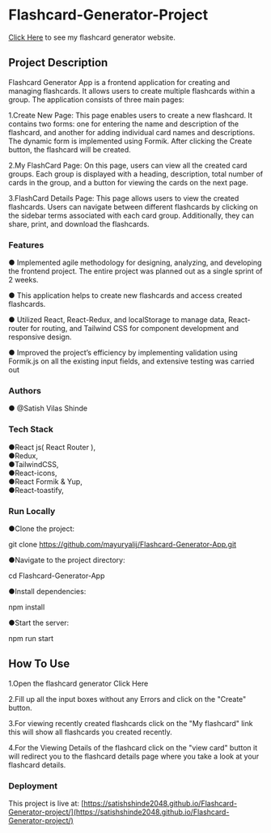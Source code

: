 # Flashcard-Generator-Project 

[Click Here](https://satishshinde2048.github.io/Flashcard-Generator-project/) to see my flashcard generator website.

## Project Description

 Flashcard Generator App is a frontend application for creating and managing flashcards. It allows users to create multiple flashcards within a group. The application consists of three main pages:

 1.Create New Page:
   This page enables users to create a new flashcard. It contains two forms: one for entering the name and description of the flashcard, and another for adding 
   individual card names and descriptions. The dynamic form is implemented using Formik. After clicking the Create button, the flashcard will be created.

 2.My FlashCard Page:
   On this page, users can view all the created card groups. Each group is displayed with a heading, description, total number of cards in the group, and a button 
   for viewing the cards on the next page.

 3.FlashCard Details Page:
   This page allows users to view the created flashcards. Users can navigate between different flashcards by clicking on the sidebar terms associated with each 
   card group. Additionally, they can share, print, and download the flashcards.


### Features

 ● Implemented agile methodology for designing, analyzing, and developing the frontend project. The entire project 
   was planned out as a single sprint of 2 weeks.

● This application helps to create new flashcards and access created flashcards.

● Utilized React, React-Redux, and localStorage to manage data, React-router for routing, and Tailwind CSS for 
  component development and responsive design.

● Improved the project’s efficiency by implementing validation using Formik.js on all the existing input fields, 
  and extensive testing was carried out

### Authors

 ● @Satish Vilas Shinde

### Tech Stack

 ●React js( React Router ),                                                                                                      
 ●Redux,                                                                                                                    
 ●TailwindCSS,                                                                                                               
 ●React-icons,                                                                                                               
 ●React Formik & Yup,                                                                                                          
 ●React-toastify,

### Run Locally

●Clone the project:

git clone https://github.com/mayuryalij/Flashcard-Generator-App.git                                                        

●Navigate to the project directory:

cd Flashcard-Generator-App                                                                                        
                                                                                                       
●Install dependencies:                                                                                                    

npm install                                                                                                       
                                                                                                                        
●Start the server:                                                                                                           

npm run start                                                                                                           


## How To Use

1.Open the flashcard generator Click Here

2.Fill up all the input boxes without any Errors and click on the "Create" button.

3.For viewing recently created flashcards click on the "My flashcard" link this will show all flashcards you created recently.

4.For the Viewing Details of the flashcard click on the "view card" button it will redirect you to the flashcard details page where you take a look at your flashcard details.


### Deployment

This project is live at: [https://satishshinde2048.github.io/Flashcard-Generator-project/](https://satishshinde2048.github.io/Flashcard-Generator-project/)

